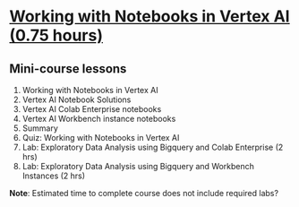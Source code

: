 # [Working with Notebooks in Vertex AI (0.75 hours)](https://www.cloudskillsboost.google/paths/17/course_templates/923)

## Mini-course lessons

1. Working with Notebooks in Vertex AI
2. Vertex AI Notebook Solutions
3. Vertex AI Colab Enterprise notebooks
4. Vertex AI Workbench instance notebooks
5. Summary
6. Quiz: Working with Notebooks in Vertex AI
7. Lab: Exploratory Data Analysis using Bigquery and Colab Enterprise (2 hrs)
8. Lab: Exploratory Data Analysis using Bigquery and Workbench Instances (2 hrs)

**Note**: Estimated time to complete course does not include required labs?
